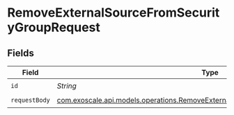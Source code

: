 # RemoveExternalSourceFromSecurityGroupRequest


## Fields

| Field                                                                                                                                                              | Type                                                                                                                                                               | Required                                                                                                                                                           | Description                                                                                                                                                        |
| ------------------------------------------------------------------------------------------------------------------------------------------------------------------ | ------------------------------------------------------------------------------------------------------------------------------------------------------------------ | ------------------------------------------------------------------------------------------------------------------------------------------------------------------ | ------------------------------------------------------------------------------------------------------------------------------------------------------------------ |
| `id`                                                                                                                                                               | *String*                                                                                                                                                           | :heavy_check_mark:                                                                                                                                                 | N/A                                                                                                                                                                |
| `requestBody`                                                                                                                                                      | [com.exoscale.api.models.operations.RemoveExternalSourceFromSecurityGroupRequestBody](../../models/operations/RemoveExternalSourceFromSecurityGroupRequestBody.md) | :heavy_check_mark:                                                                                                                                                 | N/A                                                                                                                                                                |